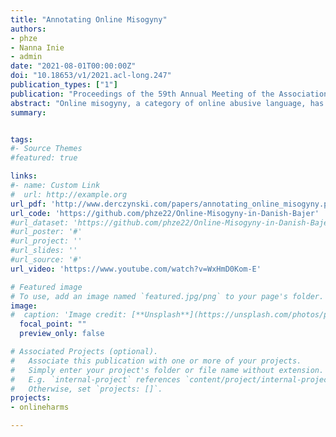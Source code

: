 ```yaml
---
title: "Annotating Online Misogyny"
authors:
- phze
- Nanna Inie
- admin
date: "2021-08-01T00:00:00Z"
doi: "10.18653/v1/2021.acl-long.247"
publication_types: ["1"]
publication: "Proceedings of the 59th Annual Meeting of the Association for Computational Linguistics and the 11th International Joint Conference on Natural Language Processing (Volume 1: Long Papers)"
abstract: "Online misogyny, a category of online abusive language, has serious and harmful social consequences. Automatic detection of misogynistic language online, while imperative, poses complicated challenges to both data gathering, data annotation, and bias mitigation, as this type of data is linguistically complex and diverse. This paper makes three contributions in this area: Firstly, we describe the detailed design of our iterative annotation process and codebook. Secondly, we present a comprehensive taxonomy of labels for annotating misogyny in natural written language, and finally, we introduce a high-quality dataset of annotated posts sampled from social media posts."	
summary: 


tags:
#- Source Themes
#featured: true

links:
#- name: Custom Link
#  url: http://example.org
url_pdf: 'http://www.derczynski.com/papers/annotating_online_misogyny.pdf'
url_code: 'https://github.com/phze22/Online-Misogyny-in-Danish-Bajer'
#url_dataset: 'https://github.com/phze22/Online-Misogyny-in-Danish-Bajer'
#url_poster: '#'
#url_project: ''
#url_slides: ''
#url_source: '#'
url_video: 'https://www.youtube.com/watch?v=WxHmD0Kom-E'

# Featured image
# To use, add an image named `featured.jpg/png` to your page's folder. 
image:
#  caption: 'Image credit: [**Unsplash**](https://unsplash.com/photos/pLCdAaMFLTE)'
  focal_point: ""
  preview_only: false

# Associated Projects (optional).
#   Associate this publication with one or more of your projects.
#   Simply enter your project's folder or file name without extension.
#   E.g. `internal-project` references `content/project/internal-project/index.md`.
#   Otherwise, set `projects: []`.
projects: 
- onlineharms

---
```

